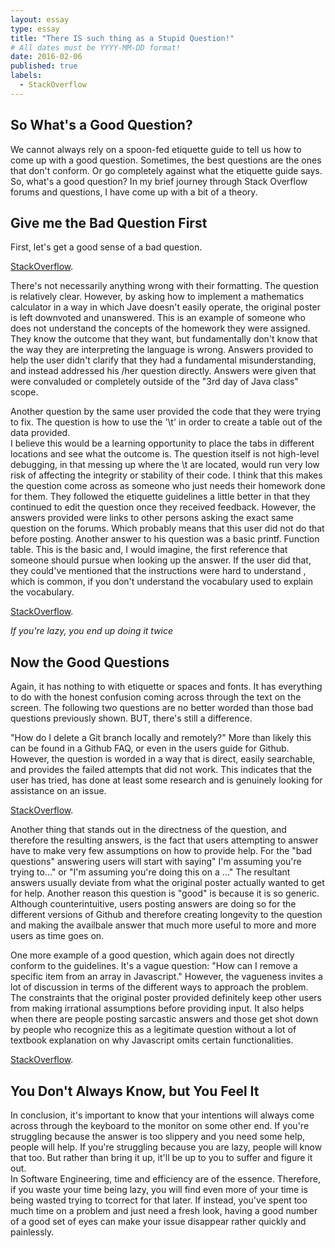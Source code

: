 ```yaml
---
layout: essay
type: essay
title: "There IS such thing as a Stupid Question!"
# All dates must be YYYY-MM-DD format!
date: 2016-02-06
published: true
labels:
  - StackOverflow
---
```


## So What's a Good Question?

We cannot always rely on a spoon-fed etiquette guide to tell us how to come up with a good question.  Sometimes, the best questions are the ones that don't conform.  Or go completely against what the etiquette guide says.  So, what's a good question?  In my brief journey through Stack Overflow forums and questions, I have come up with a bit of a theory.

## Give me the Bad Question First

  First, let's get a good sense of a bad question.  
  
[StackOverflow](https://stackoverflow.com/questions/46604121/java-calculating-when-operator-is-a-variable).

There's not necessarily anything wrong with their formatting.  The question is relatively clear.  However, by asking how to implement a mathematics calculator in a way in which Jave doesn't easily operate, the original poster is left downvoted and unanswered.  This is an example of someone who does not understand the concepts of the homework they were assigned.  They know the outcome that they want, but fundamentally don't know that the way they are interpreting the language is wrong.  Answers provided to help the user didn't clarify that they had a fundamental misunderstanding, and instead addressed his /her question directly.  Answers were given that were convaluded or completely outside of the "3rd day of Java class" scope.

  Another question by the same user provided the code that they were trying to fix.  The question is how to use the '\t' in order to create a table out of the data provided.  
I believe this would be a learning opportunity to place the tabs in different locations and see what the outcome is.  The question itself is not high-level debugging, in that messing up where the \t are located, would run very low risk of affecting the integrity or stability of their code.  I think that this makes the question come across as someone who just needs their homework done for them.  They followed the etiquette guidelines a little better in that they continued to edit the question once they received feedback.  However, the answers provided were links to other persons asking the exact same question on the forums.  Which probably means that this user did not do that before posting.  Another answer to his question was a basic printf. Function table.  This is the basic and, I would imagine, the first reference that someone should pursue when looking up the answer.  If the user did that, they could've mentioned that the instructions were hard to understand , which is common, if you don't understand the vocabulary used to explain the vocabulary.  

[StackOverflow](https://stackoverflow.com/questions/47053530/java-how-to-use-t-in-my-example).

*If you're lazy, you end up doing it twice*

## Now the Good Questions

  Again, it has nothing to with etiquette or spaces and fonts.  It has everything to do with the honest confusion coming across through the text on the screen.  The following two questions are no better worded than those bad questions previously shown.  BUT, there's still a difference.  

  "How do I delete a Git branch locally and remotely?"  More than likely this can be found in a Github FAQ, or even in the users guide for Github. However, the question is worded in a way that is direct, easily searchable, and provides the failed attempts that did not work.  This indicates that the user has tried, has done at least some research and is genuinely looking for assistance on an issue.  

[StackOverflow](https://stackoverflow.com/questions/2003505/how-do-i-delete-a-git-branch-locally-and-remotely).

  Another thing that stands out in the directness of the question, and therefore the resulting answers, is the fact that users attempting to answer have to make very few assumptions on how to provide help.  For the "bad questions" answering users will start with saying" I'm assuming you're trying to…" or "I'm assuming you're doing this on a …"  The resultant answers usually deviate from what the original poster actually wanted to get for help.  Another reason this question is "good" is because it is so generic.  Although counterintuitive, users posting answers are doing so for the different versions of Github and therefore creating longevity to the question and making the availbale answer that much more useful to more and more users as time goes on.  

  One more example of a good question, which again does not directly conform to the guidelines.  It's a vague question: "How can I remove a specific item from an array in Javascript."  However, the vagueness invites a lot of discussion in terms of the different ways to approach the problem.  The constraints that the original poster provided definitely keep other users from making irrational assumptions before providing input.  It also helps when there are people posting sarcastic answers and those get shot down by people who recognize this as a legitimate question without a lot of textbook explanation on why Javascript omits certain functionalities.   
  
[StackOverflow](https://stackoverflow.com/questions/5767325/how-can-i-remove-a-specific-item-from-an-array-in-javascript).

## You Don't Always Know, but You Feel It

  In conclusion, it's important to know that your intentions will always come across through the keyboard to the monitor on some other end.  If you're struggling because the answer is too slippery and you need some help, people will help.  If you're struggling because you are lazy, people will know that too.  But rather than bring it up, it'll be up to you to suffer and figure it out.  
  In Software Engineering, time and efficiency are of the essence.  Therefore, if you waste your time being lazy, you will find even more of your time is being wasted trying to tcorrect for that later.  If instead, you've spent too much time on a problem and just need a fresh look, having a good number of a good set of eyes can make your issue disappear rather quickly and painlessly.  

